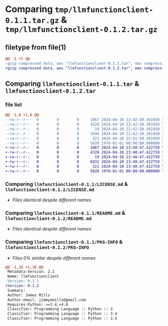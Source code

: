 # Comparing `tmp/llmfunctionclient-0.1.1.tar.gz` & `tmp/llmfunctionclient-0.1.2.tar.gz`

## filetype from file(1)

```diff
@@ -1 +1 @@
-gzip compressed data, was "llmfunctionclient-0.1.1.tar", max compression
+gzip compressed data, was "llmfunctionclient-0.1.2.tar", max compression
```

## Comparing `llmfunctionclient-0.1.1.tar` & `llmfunctionclient-0.1.2.tar`

### file list

```diff
@@ -1,6 +1,6 @@
--rw-r--r--   0        0        0     1067 2024-04-10 22:42:50.361950 llmfunctionclient-0.1.1/LICENSE.md
--rw-r--r--   0        0        0     4328 2024-04-10 22:42:50.361950 llmfunctionclient-0.1.1/README.md
--rw-r--r--   0        0        0       19 2024-04-10 22:42:50.361950 llmfunctionclient-0.1.1/llmfunctionclient/__init__.py
--rw-r--r--   0        0        0     3936 2024-04-10 22:42:50.361950 llmfunctionclient-0.1.1/llmfunctionclient/main.py
--rw-r--r--   0        0        0      321 2024-04-10 22:42:50.361950 llmfunctionclient-0.1.1/pyproject.toml
--rw-r--r--   0        0        0     5026 1970-01-01 00:00:00.000000 llmfunctionclient-0.1.1/PKG-INFO
+-rw-r--r--   0        0        0     1067 2024-04-10 23:40:47.422759 llmfunctionclient-0.1.2/LICENSE.md
+-rw-r--r--   0        0        0     4328 2024-04-10 23:40:47.422759 llmfunctionclient-0.1.2/README.md
+-rw-r--r--   0        0        0       19 2024-04-10 23:40:47.422759 llmfunctionclient-0.1.2/llmfunctionclient/__init__.py
+-rw-r--r--   0        0        0     6832 2024-04-10 23:40:47.422759 llmfunctionclient-0.1.2/llmfunctionclient/main.py
+-rw-r--r--   0        0        0      321 2024-04-10 23:40:47.422759 llmfunctionclient-0.1.2/pyproject.toml
+-rw-r--r--   0        0        0     5026 1970-01-01 00:00:00.000000 llmfunctionclient-0.1.2/PKG-INFO
```

### Comparing `llmfunctionclient-0.1.1/LICENSE.md` & `llmfunctionclient-0.1.2/LICENSE.md`

 * *Files identical despite different names*

### Comparing `llmfunctionclient-0.1.1/README.md` & `llmfunctionclient-0.1.2/README.md`

 * *Files identical despite different names*

### Comparing `llmfunctionclient-0.1.1/PKG-INFO` & `llmfunctionclient-0.1.2/PKG-INFO`

 * *Files 0% similar despite different names*

```diff
@@ -1,10 +1,10 @@
 Metadata-Version: 2.1
 Name: llmfunctionclient
-Version: 0.1.1
+Version: 0.1.2
 Summary: 
 Author: James Mills
 Author-email: jimmyemills@gmail.com
 Requires-Python: >=3.4,<4.0
 Classifier: Programming Language :: Python :: 3
 Classifier: Programming Language :: Python :: 3.4
 Classifier: Programming Language :: Python :: 3.5
```

